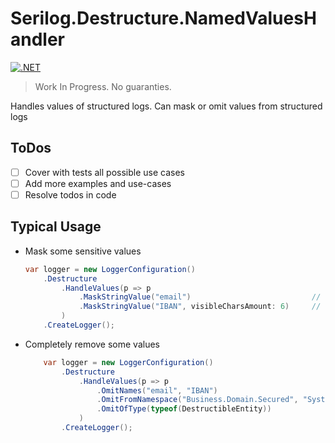 # Serilog.Destructure.NamedValuesHandler

[![.NET](https://github.com/Kira-Lappo/serilog-destructure-namedvalueshandler/actions/workflows/dotnet.yml/badge.svg?branch=master)](https://github.com/Kira-Lappo/serilog-destructure-namedvalueshandler/actions/workflows/dotnet.yml)

> Work In Progress. No guaranties.

Handles values of structured logs. Can mask or omit values from structured logs

## ToDos

* [ ] Cover with tests all possible use cases
* [ ] Add more examples and use-cases
* [ ] Resolve todos in code

## Typical Usage

* Mask some sensitive values
    ```csharp
    var logger = new LoggerConfiguration()
        .Destructure
            .HandleValues(p => p
                .MaskStringValue("email")                           // *********
                .MaskStringValue("IBAN", visibleCharsAmount: 6)     // **********************560101
            )
        .CreateLogger();
    ```

* Completely remove some values
    ```csharp
        var logger = new LoggerConfiguration()
            .Destructure
                .HandleValues(p => p
                    .OmitNames("email", "IBAN")
                    .OmitFromNamespace("Business.Domain.Secured", "System")
                    .OmitOfType(typeof(DestructibleEntity))
                )
            .CreateLogger();
    ```
